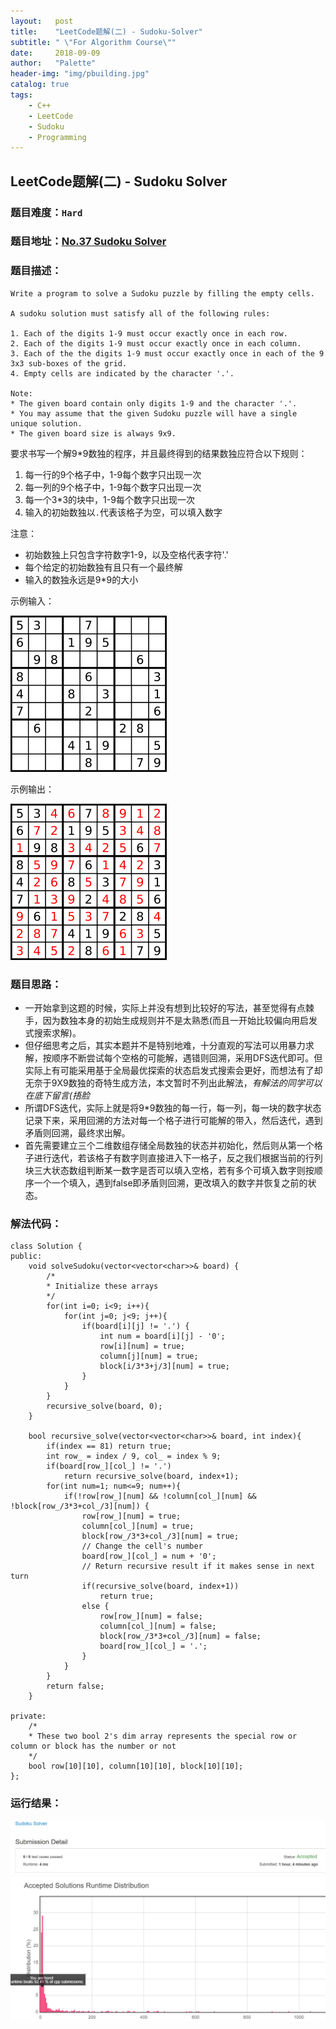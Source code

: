 ```yaml
---
layout:   post
title:    "LeetCode题解(二) - Sudoku-Solver"
subtitle: " \"For Algorithm Course\""
date:     2018-09-09
author:   "Palette"
header-img: "img/pbuilding.jpg"
catalog: true
tags:
    - C++
    - LeetCode
    - Sudoku
    - Programming
---
```

## LeetCode题解(二) - Sudoku Solver
### 题目难度：`Hard`
### 题目地址：[No.37 Sudoku Solver](https://leetcode.com/problems/sudoku-solver/description/)
### 题目描述：
```
Write a program to solve a Sudoku puzzle by filling the empty cells.

A sudoku solution must satisfy all of the following rules:

1. Each of the digits 1-9 must occur exactly once in each row.
2. Each of the digits 1-9 must occur exactly once in each column.
3. Each of the the digits 1-9 must occur exactly once in each of the 9 3x3 sub-boxes of the grid.
4. Empty cells are indicated by the character '.'.

Note:
* The given board contain only digits 1-9 and the character '.'.
* You may assume that the given Sudoku puzzle will have a single unique solution.
* The given board size is always 9x9.

```
要求书写一个解9*9数独的程序，并且最终得到的结果数独应符合以下规则：

1. 每一行的9个格子中，1-9每个数字只出现一次
2. 每一列的9个格子中，1-9每个数字只出现一次
3. 每一个3*3的块中，1-9每个数字只出现一次
4. 输入的初始数独以`.`代表该格子为空，可以填入数字

注意：
* 初始数独上只包含字符数字1-9，以及空格代表字符'.'
* 每个给定的初始数独有且只有一个最终解
* 输入的数独永远是9*9的大小

示例输入：

![img](/img/inputSudoku.png)

示例输出：

![img](/img/outputSudoku.png)


### 题目思路：
* 一开始拿到这题的时候，实际上并没有想到比较好的写法，甚至觉得有点棘手，因为数独本身的初始生成规则并不是太熟悉(而且一开始比较偏向用启发式搜索求解)。
* 但仔细思考之后，其实本题并不是特别地难，十分直观的写法可以用暴力求解，按顺序不断尝试每个空格的可能解，遇错则回溯，采用DFS迭代即可。但实际上有可能采用基于全局最优探索的状态启发式搜索会更好，而想法有了却无奈于9X9数独的奇特生成方法，本文暂时不列出此解法，*有解法的同学可以在底下留言(捂脸*
* 所谓DFS迭代，实际上就是将9*9数独的每一行，每一列，每一块的数字状态记录下来，采用回溯的方法对每一个格子进行可能解的带入，然后迭代，遇到矛盾则回溯，最终求出解。
* 首先需要建立三个二维数组存储全局数独的状态并初始化，然后则从第一个格子进行迭代，若该格子有数字则直接进入下一格子，反之我们根据当前的行列块三大状态数组判断某一数字是否可以填入空格，若有多个可填入数字则按顺序一个一个填入，遇到false即矛盾则回溯，更改填入的数字并恢复之前的状态。

### 解法代码：
```
class Solution {
public:
    void solveSudoku(vector<vector<char>>& board) {
        /*
        * Initialize these arrays
        */
        for(int i=0; i<9; i++){
            for(int j=0; j<9; j++){
                if(board[i][j] != '.') {
                    int num = board[i][j] - '0';
                    row[i][num] = true;
                    column[j][num] = true;
                    block[i/3*3+j/3][num] = true;
                }
            }
        }
        recursive_solve(board, 0);
    }
    
    bool recursive_solve(vector<vector<char>>& board, int index){
        if(index == 81) return true;
        int row_ = index / 9, col_ = index % 9;
        if(board[row_][col_] != '.') 
            return recursive_solve(board, index+1);
        for(int num=1; num<=9; num++){
            if(!row[row_][num] && !column[col_][num] && !block[row_/3*3+col_/3][num]) {
                row[row_][num] = true;
                column[col_][num] = true;
                block[row_/3*3+col_/3][num] = true;
                // Change the cell's number
                board[row_][col_] = num + '0';
                // Return recursive result if it makes sense in next turn
                if(recursive_solve(board, index+1))
                    return true;
                else {
                    row[row_][num] = false;
                    column[col_][num] = false;
                    block[row_/3*3+col_/3][num] = false;
                    board[row_][col_] = '.';
                }
            }
        }
        return false;
    }
    
private:
    /* 
    * These two bool 2's dim array represents the special row or column or block has the number or not
    */ 
    bool row[10][10], column[10][10], block[10][10];
};
```

### 运行结果：
![img](/img/37-1.png)
![img](/img/37-2.png)

<div id="container"></div>
<link rel="stylesheet" href="https://imsun.GitHub.io/gitment/style/default.css">
<script src="https://imsun.GitHub.io/gitment/dist/gitment.browser.js"></script>
<script>
  const myTheme = {
  render(state, instance) {
    const container = document.createElement('div')
    container.lang = "en-US"
    container.className = 'gitment-container gitment-root-container'
    container.appendChild(instance.renderHeader(state, instance))
    container.appendChild(instance.renderEditor(state, instance))
    container.appendChild(instance.renderComments(state, instance))
    container.appendChild(instance.renderFooter(state, instance))
    return container
  },
}

var gitment = new Gitment({
  id: 'https://palette25.github.io/2017/09/07/Comment-on-blog/',
  owner: 'Palette25',
  repo: 'Comments',
  oauth: {
    client_id: 'a1ac2783392c3eef32c1',
    client_secret: 'ea8605a4a85131c5012ba8f200f87702e15a05b0',
  },
  theme: myTheme,
})
gitment.render('container')
</script>
